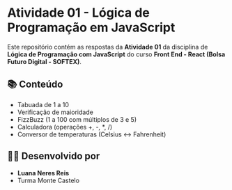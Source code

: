 # Atividade 01 - Lógica de Programação em JavaScript

Este repositório contém as respostas da **Atividade 01** da disciplina de **Lógica de Programação com JavaScript** do curso **Front End - React (Bolsa Futuro Digital - SOFTEX)**.

## 📚 Conteúdo
- Tabuada de 1 a 10
- Verificação de maioridade
- FizzBuzz (1 a 100 com múltiplos de 3 e 5)
- Calculadora (operações +, -, *, /)
- Conversor de temperaturas (Celsius ↔ Fahrenheit)

## 👩‍💻 Desenvolvido por
- **Luana Neres Reis**
- Turma Monte Castelo

